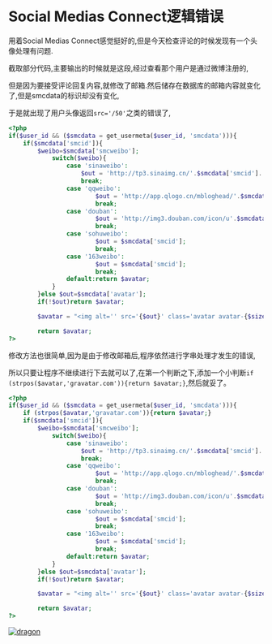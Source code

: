 # Social Medias Connect逻辑错误

用着Social Medias Connect感觉挺好的,但是今天检查评论的时候发现有一个头像处理有问题.

截取部分代码,主要输出的时候就是这段,经过查看那个用户是通过微博注册的,

但是因为要接受评论回复内容,就修改了邮箱.然后储存在数据库的邮箱内容就变化了,但是smcdata的标识却没有变化,

于是就出现了用户头像返回`src='/50'`之类的错误了,

```php
<?php
if($user_id && ($smcdata = get_usermeta($user_id, 'smcdata'))){
	if($smcdata['smcid']){
		$weibo=$smcdata['smcweibo'];
			switch($weibo){
				case 'sinaweibo':
					$out = 'http://tp3.sinaimg.cn/'.$smcdata['smcid'].'/50/1.jpg';
					break;
				case 'qqweibo':
						$out = 'http://app.qlogo.cn/mbloghead/'.$smcdata['smcid'].'/100';
						break;
				case 'douban':
						$out = 'http://img3.douban.com/icon/u'.$smcdata['smcid'].'.jpg';
						break;
				case 'sohuweibo':
						$out = $smcdata['smcid'];
						break;
				case '163weibo':
						$out = $smcdata['smcid'];
						break;
				default:return $avatar;
			}
		}else $out=$smcdata['avatar'];
		if(!$out)return $avatar;

		$avatar = "<img alt='' src='{$out}' class='avatar avatar-{$size}' height='{$size}' width='{$size}' />";

		return $avatar;
?>
```

修改方法也很简单,因为是由于修改邮箱后,程序依然进行字串处理才发生的错误,

所以只要让程序不继续进行下去就可以了,在第一个判断之下,添加一个小判断`if (strpos($avatar,'gravatar.com')){return $avatar;}`,然后就妥了。

```php
<?php
if($user_id && ($smcdata = get_usermeta($user_id, 'smcdata'))){
	if (strpos($avatar,'gravatar.com')){return $avatar;}
	if($smcdata['smcid']){
		$weibo=$smcdata['smcweibo'];
			switch($weibo){
				case 'sinaweibo':
					$out = 'http://tp3.sinaimg.cn/'.$smcdata['smcid'].'/50/1.jpg';
					break;
				case 'qqweibo':
						$out = 'http://app.qlogo.cn/mbloghead/'.$smcdata['smcid'].'/100';
						break;
				case 'douban':
						$out = 'http://img3.douban.com/icon/u'.$smcdata['smcid'].'.jpg';
						break;
				case 'sohuweibo':
						$out = $smcdata['smcid'];
						break;
				case '163weibo':
						$out = $smcdata['smcid'];
						break;
				default:return $avatar;
			}
		}else $out=$smcdata['avatar'];
		if(!$out)return $avatar;

		$avatar = "<img alt='' src='{$out}' class='avatar avatar-{$size}' height='{$size}' width='{$size}' />";

		return $avatar;
?>
```

[![dragon](https://attachment.soulteary.com/2012/01/26/dragon.png "dragon")](https://attachment.soulteary.com/2012/01/26/dragon.png)

